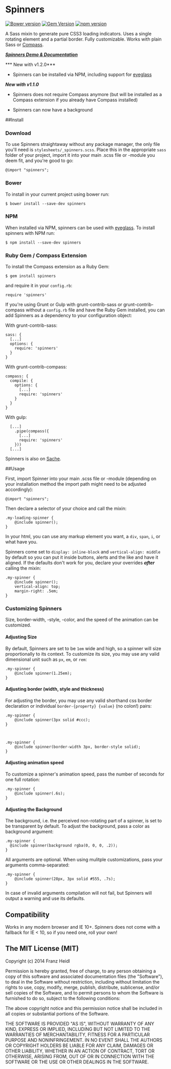 # Spinners

[![Bower version](https://badge.fury.io/bo/spinners.svg)](http://badge.fury.io/bo/spinners) 
[![Gem Version](https://badge.fury.io/rb/spinners.svg)](http://badge.fury.io/rb/spinners)
[![npm version](https://badge.fury.io/js/spinners.svg)](http://badge.fury.io/js/spinners)




A Sass mixin to generate pure CSS3 loading indicators.
Uses a single rotating element and a partial border.
Fully customizable.
Works with plain Sass or [Compass](http://compass-style.org).

***[Spinners Demo & Documentation](http://franzheidl.github.io/spinners/)***

*** New with v1.2.0***

* Spinners can be installed via NPM, including support for [eyeglass](https://github.com/sass-eyeglass/eyeglass)


***New with v1.1.0***

* Spinners does not require Compass anymore (but will be installed as a Compass extension if you already have Compass installed)

* Spinners can now have a background

##Install

### Download
To use Spinners straightaway without any package manager, the only file you'll need is `stylesheets/_spinners.scss`. Place this in the appropriate `sass` folder of your project, import it into your main .scss file or -module you deem fit, and you're good to go:

    @import "spinners";


### Bower
To install in your current project using bower run:

    $ bower install --save-dev spinners
    
### NPM
When installed via NPM, spinners can be used with [eyeglass](https://github.com/sass-eyeglass/eyeglass). To install spinners with NPM run:

    $ npm install --save-dev spinners


### Ruby Gem / Compass Extension

To install the Compass extension as a Ruby Gem:

    $ gem install spinners
    
and require it in your `config.rb`:

    require 'spinners'
    
If you're using Grunt or Gulp with grunt-contrib-sass or grunt-contrib-compass without a `config.rb` file and have the Ruby Gem installed, you can add Spinners as a dependency to your configuration object:

With grunt-contrib-sass:
 
    sass: {
      [...]
      options: {
        require: 'spinners'
      }
    }


With grunt-contrib-compass:

    compass: {
      compile: {
        options: {
          [...]
          require: 'spinners'     
        }
      }
    }


With gulp:

      [...]
        .pipe(compass({
          [...]
          require: 'spinners'
        }))
      [...]

  


Spinners is also on [Sache](http://www.sache.in/).

##Usage

First, import Spinner into your main .scss file or -module (depending on your installation method the import path might need to be adjusted accordingly):

	@import "spinners";

Then declare a selector of your choice and call the mixin:

	.my-loading-spinner {
		@include spinner();
	}
	
In your html, you can use any markup element you want, a `div`, `span`, `i`, or what have you.


Spinners come set to `display: inline-block` and `vertical-align: middle` by default so you can put it inside buttons, alerts and the like and have it aligned. If the defaults don't work for you, declare your overrides ***after*** calling the mixin:

	.my-spinner {
    	@include spinner();
        vertical-align: top;
       	margin-right: .5em;
    }

### Customizing Spinners
Size, border-width, -style, -color, and the speed of the animation can be customized. 


#### Adjusting Size
By default, Spinners are set to be `1em` wide and high, so a spinner will size proportionally to its context. To customize its size, you may use any valid dimensional unit such as `px`, `em`, or `rem`:

	.my-spinner {
		@include spinner(1.25em);
	}

#### Adjusting border (width, style and thickness)	
For adjusting the border, you may use any valid shorthand css border declaration or individual `border-{property} {value}` (no colon!) pairs:

	.my-spinner {
		@include spinner(3px solid #ccc);
	}
	

	
	.my-spinner {
		@include spinner(border-width 3px, border-style solid);	
	}
	
#### Adjusting animation speed
To customize a spinner's animation speed, pass the number of seconds for one full rotation:

	.my-spinner {
		@include spinner(.6s);
	}
	
	
#### Adjusting the Background
The background, i.e. the perceived non-rotating part of a spinner, is set to be transparent by default. To adjust the background, pass a color as background argument:

    .my-spinner {
      @include spinner(background rgba(0, 0, 0, .2));
    }
	
All arguments are optional. When using mulitple customizations, pass your arguments comma-separated:

	.my-spinner {
		@include spinner(28px, 3px solid #555, .7s);
	}
	
In case of invalid arguments compilation will not fail, but Spinners will output a warning and use its defaults.




## Compatibility
Works in any modern browser and IE 10+.
Spinners does not come with a fallback for IE < 10, so if you need one, roll your own!





The MIT License (MIT)
---


Copyright (c) 2014 Franz Heidl

Permission is hereby granted, free of charge, to any person obtaining a copy
of this software and associated documentation files (the "Software"), to deal
in the Software without restriction, including without limitation the rights
to use, copy, modify, merge, publish, distribute, sublicense, and/or sell
copies of the Software, and to permit persons to whom the Software is
furnished to do so, subject to the following conditions:

The above copyright notice and this permission notice shall be included in
all copies or substantial portions of the Software.

THE SOFTWARE IS PROVIDED "AS IS", WITHOUT WARRANTY OF ANY KIND, EXPRESS OR
IMPLIED, INCLUDING BUT NOT LIMITED TO THE WARRANTIES OF MERCHANTABILITY,
FITNESS FOR A PARTICULAR PURPOSE AND NONINFRINGEMENT. IN NO EVENT SHALL THE
AUTHORS OR COPYRIGHT HOLDERS BE LIABLE FOR ANY CLAIM, DAMAGES OR OTHER
LIABILITY, WHETHER IN AN ACTION OF CONTRACT, TORT OR OTHERWISE, ARISING FROM,
OUT OF OR IN CONNECTION WITH THE SOFTWARE OR THE USE OR OTHER DEALINGS IN
THE SOFTWARE.
